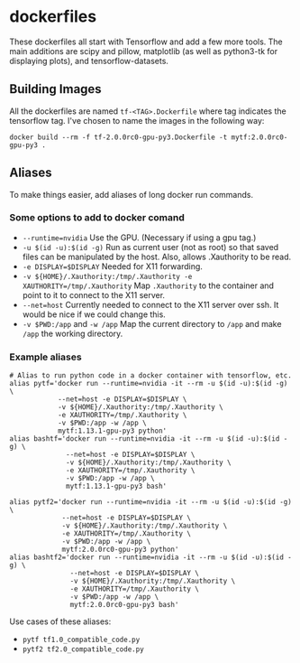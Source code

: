 # dockerfiles
These dockerfiles all start with Tensorflow and add a few more tools. The main additions are scipy and pillow, matplotlib (as well as python3-tk for displaying plots), and tensorflow-datasets.

## Building Images

All the dockerfiles are named `tf-<TAG>.Dockerfile` where tag indicates the tensorflow tag. I've chosen to name the images in the following way:
```
docker build --rm -f tf-2.0.0rc0-gpu-py3.Dockerfile -t mytf:2.0.0rc0-gpu-py3 .
```

## Aliases
To make things easier, add aliases of long docker run commands.

### Some options to add to docker comand
* `--runtime=nvidia` Use the GPU. (Necessary if using a gpu tag.)
* `-u $(id -u):$(id -g)` Run as current user (not as root) so that saved files can be manipulated by the host. Also, allows .Xauthority to be read.
* `-e DISPLAY=$DISPLAY` Needed for X11 forwarding.
* `-v ${HOME}/.Xauthority:/tmp/.Xauthority -e XAUTHORITY=/tmp/.Xauthority` Map `.Xauthority` to the container and point to it to connect to the X11 server.
* `--net=host` Currently needed to connect to the X11 server over ssh. It would be nice if we could change this.
* `-v $PWD:/app` and `-w /app` Map the current directory to `/app` and make `/app` the working directory.

### Example aliases
```
# Alias to run python code in a docker container with tensorflow, etc.
alias pytf='docker run --runtime=nvidia -it --rm -u $(id -u):$(id -g) \
            --net=host -e DISPLAY=$DISPLAY \
            -v ${HOME}/.Xauthority:/tmp/.Xauthority \
            -e XAUTHORITY=/tmp/.Xauthority \
            -v $PWD:/app -w /app \
            mytf:1.13.1-gpu-py3 python'
alias bashtf='docker run --runtime=nvidia -it --rm -u $(id -u):$(id -g) \
              --net=host -e DISPLAY=$DISPLAY \
              -v ${HOME}/.Xauthority:/tmp/.Xauthority \
              -e XAUTHORITY=/tmp/.Xauthority \
              -v $PWD:/app -w /app \
              mytf:1.13.1-gpu-py3 bash'

alias pytf2='docker run --runtime=nvidia -it --rm -u $(id -u):$(id -g) \
             --net=host -e DISPLAY=$DISPLAY \
             -v ${HOME}/.Xauthority:/tmp/.Xauthority \
             -e XAUTHORITY=/tmp/.Xauthority \
             -v $PWD:/app -w /app \
             mytf:2.0.0rc0-gpu-py3 python'
alias bashtf2='docker run --runtime=nvidia -it --rm -u $(id -u):$(id -g) \
               --net=host -e DISPLAY=$DISPLAY \
               -v ${HOME}/.Xauthority:/tmp/.Xauthority \
               -e XAUTHORITY=/tmp/.Xauthority \
               -v $PWD:/app -w /app \
               mytf:2.0.0rc0-gpu-py3 bash'
```
Use cases of these aliases:
* `pytf tf1.0_compatible_code.py`
* `pytf2 tf2.0_compatible_code.py`
